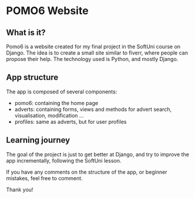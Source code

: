 # POMO6 Website 

## What is it? 
Pomo6 is a website created for my final project in the SoftUni course
on Django. The idea is to create a small site
similar to fiverr, where people can propose 
their help. 
The technology used is Python, and mostly
Django. 

## App structure 
The app is composed of several components: 
- pomo6: containing the home page 
- adverts: containing forms, views and methods 
for advert search, visualisation, modification ... 
- profiles: same as adverts, but for user profiles 

## Learning journey 
The goal of the project is just to get 
better at Django, and try to improve the 
app incrementally, following the SoftUni lesson.

If you have any comments on the structure
of the app, or beginner mistakes, feel free to comment.

Thank you!
